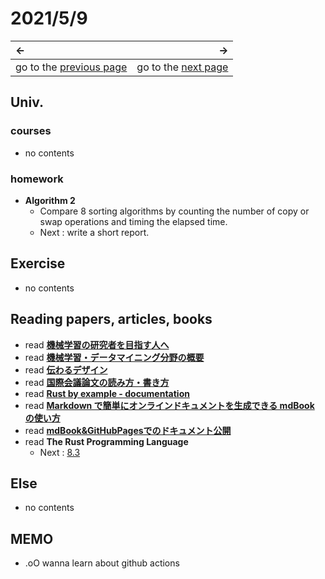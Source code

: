 # 2021/5/9
|←|→|
|:---|---:|
go to the [previous page](./8th.md) | go to the [next page](./10th.md)

## Univ.
### courses
- no contents

### homework
- **Algorithm 2**
    - Compare 8 sorting algorithms by counting the number of copy or swap operations and timing the elapsed time.
    - Next : write a short report.

## Exercise
- no contents

## Reading papers, articles, books
- read [**機械学習の研究者を目指す人へ**](https://takahashihiroshi.github.io/contents/for_ml_beginners.html)
- read [**機械学習・データマイニング分野の概要**](https://www.kamishima.net/archive/mldm-overview.pdf)
- read [**伝わるデザイン**](https://student.tsutawarudesign.com)
- read [**国際会議論文の読み方・書き方**](http://www.phontron.com/slides/neubig15nlptutorial.pdf)
- read [**Rust by example - documentation**](http://doc.rust-jp.rs/rust-by-example-ja/meta/doc.html)
- read [**Markdown で簡単にオンラインドキュメントを生成できる mdBook の使い方**](https://blog1.mammb.com/entry/2019/12/31/000000)
- read [**mdBook&GitHubPagesでのドキュメント公開**](https://zenn.dev/404_fof/articles/272f2a88d2d519b1edb3)
- read **The Rust Programming Language**
    - Next : [8.3](https://doc.rust-jp.rs/book-ja/ch08-03-hash-maps.html)

## Else
- no contents

## MEMO
- .oO wanna learn about github actions
